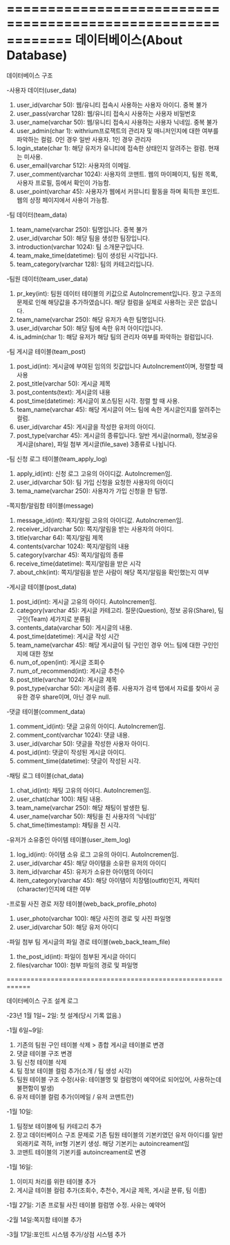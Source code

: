 ============================================================
데이터베이스(About Database)
============================================================



데이터베이스 구조

-사용자 데이터(user_data)
  1. user_id(varchar 50): 웹/유니티 접속시 사용하는 사용자 아이디. 중복 불가
  2. user_pass(varchar 128): 웹/유니티 접속시 사용하는 사용자 비밀번호
  3. user_name(varchar 50): 웹/유니티 접속시 사용하는 사용자 닉네임. 중복 불가
  4. user_admin(char 1): withrium프로잭트의 관리자 및 매니저인지에 대한 여부를 파악하는 컬럼. 0인 경우 일반 사용자. 1인 경우 관리자
  5. login_state(char 1): 해당 유저가 유니티에 접속한 상태인지 알려주는 컬럼. 현재는 미사용.
  6. user_email(varchar 512): 사용자의 이메일.
  7. user_comment(varchar 1024): 사용자의 코맨트. 웹의 마이페이지, 팀원 목록, 사용자 프로필, 등에서 확인이 가능함.
  8. user_point(varchar 45): 사용자가 웹에서 커뮤니티 활동을 하며 획득한 포인트. 웹의 상정 페이지에서 사용이 가능함.

-팀 데이터(team_data)
  1. team_name(varchar 250): 팀명입니다. 중복 불가
  2. user_id(varchar 50): 해당 팀을 생성한 팀장입니다.
  3. introduction(varchar 1024): 팀 소개문구입니다.
  4. team_make_time(datetime): 팀이 생성된 시각입니다.
  5. team_category(varchar 128): 팀의 카테고리입니다.

-팀원 데이터(team_user_data)
  1. pr_key(int): 팀원 데이터 테이블의 키값으로 AutoIncrement입니다. 장고 구조의 문제로 인해 해당값을 추가하였습니다. 해당 컬럼을 실제로 사용하는 곳은 없습니다.
  2. team_name(varchar 250): 해당 유저가 속한 팀명입니다.
  3. user_id(varchar 50): 해당 팀에 속한 유저 아이디입니다.
  4. is_admin(char 1): 해당 유저가 해당 팀의 관리자 여부를 파악하는 컬럼입니다.

-팀 게시글 테이블(team_post)
  1. post_id(int): 게시글에 부여된 임의의 킷값입니다 AutoIncrement이며, 정렬할 때 사용
  2. post_title(varchar 50): 게시글 제목
  3. post_contents(text): 게시글의 내용
  4. post_time(datetime): 게시글이 포스팅된 시각. 정렬 할 때 사용.
  5. team_name(varchar 45): 해당 게시글이 어느 팀에 속한 게시글인지를 알려주는 컬럼.
  6. user_id(varchar 45): 게시글을 작성한 유저의 아이디.
  7. post_type(varchar 45): 게시글의 종류입니다. 일반 게시글(normal), 정보공유 게시글(share), 파일 첨부 게시글(file_save) 3종류로 나뉩니다.

-팀 신청 로그 테이블(team_apply_log)
  1. apply_id(int): 신청 로그 고유의 아이디값. AutoIncremen임.
  2. user_id(varchar 50): 팀 가입 신청을 요청한 사용자의 아이디
  3. tema_name(varchar 250): 사용자가 가입 신청을 한 팀명.

-쪽지함/알림함 테이블(message)
  1. message_id(int): 쪽지/알림 고유의 아이디값. AutoIncremen임.
  2. receiver_id(varchar 50): 쪽지/알림을 받는 사용자의 아이디.
  3. title(varchar 64): 쪽지/알림 제목
  4. contents(varchar 1024): 쪽지/알림의 내용
  5. category(varchar 45): 쪽지/알림의 종류
  6. receive_time(datetime): 쪽지/알림을 받은 시각
  7. about_chk(int): 쪽지/알림을 받은 사람이 해당 쪽지/알림을 확인했는지 여부

-게시글 테이블(post_data)
  1. post_id(int): 게시글 고유의 아이디. AutoIncremen임.
  2. category(varchar 45): 게시글 카테고리. 질문(Question), 정보 공유(Share), 팀 구인(Team) 세가지로 분류됨
  3. contents_data(varchar 50): 게시글의 내용.
  4. post_time(datetime): 게시글 작성 시간
  5. team_name(varchar 45): 해당 게시글이 팀 구인인 경우 어느 팀에 대한 구인인지에 대한 정보
  6. num_of_open(int): 게시글 조회수
  7. num_of_recommend(int): 게시글 추천수
  8. post_title(varchar 1024): 게시글 제목
  9. post_type(varchar 50): 게시글의 종류. 사용자가 검색 탭에서 자료를 찾아서 공유한 경우 share이며, 아닌 경우 null.

-댓글 테이블(comment_data)
  1. comment_id(int): 댓글 고유의 아이디. AutoIncremen임.
  2. comment_cont(varchar 1024): 댓글 내용.
  3. user_id(varchar 50): 댓글을 작성한 사용자 아이디.
  4. post_id(int): 댓글이 작성된 게시글 아이디.
  5. comment_time(datetime): 댓글이 작성된 시각.

-채팅 로그 테이블(chat_data)
  1. chat_id(int): 채팅 고유의 아이디. AutoIncremen임.
  2. user_chat(char 100): 채팅 내용.
  3. team_name(varchar 250): 해당 채팅이 발생한 팀.
  4. user_name(varchar 50): 채팅을 친 사용자의 ‘닉네임’
  5. chat_time(timestamp): 채팅을 친 시각.

-유저가 소유중인 아이템 테이블(user_item_log)
  1. log_id(int): 아이탬 소유 로그 고유의 아이디. AutoIncremen임.
  2. user_id(varchar 45): 해당 아이탬을 소유한 유저의 아이디
  3. item_id(varchar 45): 유저가 소유한 아이탬의 아이디
  4. item_category(varchar 45): 해당 아이탬이 치장탬(outfit)인지, 캐릭터(character)인지에 대한 여부

-프로필 사진 경로 저장 테이블(web_back_profile_photo)
  1. user_photo(varchar 100): 해당 사진의 경로 및 사진 파일명
  2. user_id(varchar 50): 해당 유저 아이디

-파일 첨부 팀 게시글의 파일 경로 테이블(web_back_team_file)
  1. the_post_id(int): 파일이 첨부된 게시글 아이디
  2. files(varchar 100): 첨부 파일의 경로 및 파일명



============================================================



데이터베이스 구조 설계 로그

-23년 1월 1일~ 2일: 첫 설계(당시 기록 없음.)

-1월 6일~9일:
  1. 기존의 팀원 구인 테이블 삭제 > 종합 게시글 테이블로 변경
  2. 댓글 테이블 구조 변경
  3. 팀 신청 테이블 삭제
  4. 팀 정보 테이블 컬럼 추가(소개 / 팀 생성 시각)
  5. 팀원 테이블 구조 수정(사유: 테이블명 및 컬럼명이 예약어로 되어있어, 사용하는데 불편함이 발생)
  6. 유저 테이블 컬럼 추가(이메일 / 유저 코맨트란)

-1월 10일: 
  1. 팀정보 테이블에 팀 카테고리 추가
  2. 장고 데이터베이스 구조 문제로 기존 팀원 테이블의 기본키였던 유저 아이디를 일반 외래키로 격하, int형 기본키 생성. 해당 기본키는 autoincreament임
  3. 코맨트 테이블의 기본키를 autoincreament로 변경

-1월 16일:
  1. 이미지 처리를 위한 테이블 추가
  2. 게시글 테이블 컬럼 추가(조회수, 추천수, 게시글 제목, 게시글 분류, 팀 이름)

-1월 27일: 기존 프로필 사진 테이블 컬럼명 수정. 사유는 예약어

-2월 14일:쪽지함 테이블 추가

-3월 17일:포인트 시스템 추가/상점 시스템 추가
